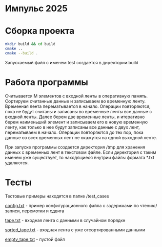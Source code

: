 # Импульс 2025
# Сборка проекта
```sh
mkdir build && cd build
cmake ..
cmake --build .
```
Запускаемый файл с именем test создается в директории build

# Работа программы

Считывается M элементов с входной ленты в оперативную память. Сортируем считанные данные и записываем во временную ленту. 
Временная лента перематывается в начало. Операции повторяются, пока не будут считаны и записаны во временные ленты все данные 
с входной ленты. Далее берем две временные ленты, и итеративно берем наименьший элемент и записываем его в новую временную ленту,
как только в нее будут записаны все данные с двух лент, перематываем в начало. Операции повторяются до тех пор, пока данные со 
всех временных лент не окажутся на одной выходной ленте.

При запуске программы создается директория /tmp для хранения данных с временных лент в текстовом файле. Если директория с таким именем 
уже существует, то находящиеся внутрии файлы формата *.txt удаляются.

# Тесты
Тестовые примеры находятся в папке /test_cases

[config.txt](test_cases/config.txt) - пример конфигурационного файла с задержками по чтению/записи, перемотки и сдвига

[tape.txt](test_cases/tape.txt) - входная лента с данными в случайном порядке

[sorted_tape.txt](test_cases/sorted_tape.txt) - входная лента с уже отсортированными данными

[empty_tape.txt](test_cases/empty_tape.txt) - пустой файл
